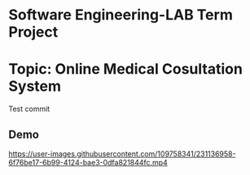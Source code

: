 # Software Engineering-LAB Term Project
# Topic: Online Medical Cosultation System
Test commit
## Demo

https://user-images.githubusercontent.com/109758341/231136958-6f76be17-6b99-4124-bae3-0dfa821844fc.mp4

